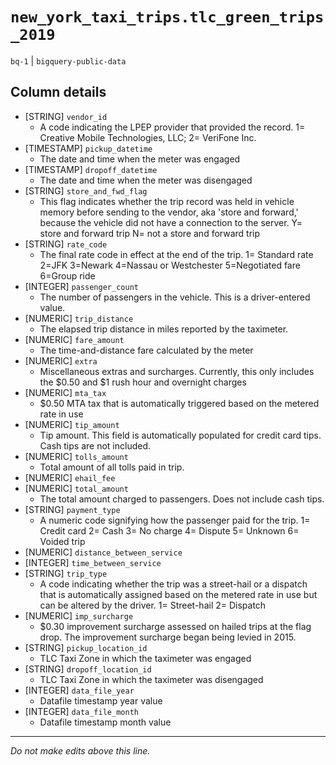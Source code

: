 # `new_york_taxi_trips.tlc_green_trips_2019`
`bq-1` | `bigquery-public-data`

## Column details
* [STRING]    `vendor_id`
  - A code indicating the LPEP provider that provided the record. 1= Creative Mobile Technologies, LLC; 2= VeriFone Inc.
* [TIMESTAMP] `pickup_datetime`
  - The date and time when the meter was engaged
* [TIMESTAMP] `dropoff_datetime`
  - The date and time when the meter was disengaged
* [STRING]    `store_and_fwd_flag`
  - This flag indicates whether the trip record was held in vehicle memory before sending to the vendor, aka 'store and forward,' because the vehicle did not have a connection to the server. Y= store and forward trip N= not a store and forward trip
* [STRING]    `rate_code`
  - The final rate code in effect at the end of the trip. 1= Standard rate 2=JFK 3=Newark 4=Nassau or Westchester 5=Negotiated fare 6=Group ride
* [INTEGER]   `passenger_count`
  - The number of passengers in the vehicle. This is a driver-entered value.
* [NUMERIC]   `trip_distance`
  - The elapsed trip distance in miles reported by the taximeter.
* [NUMERIC]   `fare_amount`
  - The time-and-distance fare calculated by the meter
* [NUMERIC]   `extra`
  - Miscellaneous extras and surcharges. Currently, this only includes the $0.50 and $1 rush hour and overnight charges
* [NUMERIC]   `mta_tax`
  - $0.50 MTA tax that is automatically triggered based on the metered rate in use
* [NUMERIC]   `tip_amount`
  - Tip amount. This field is automatically populated for credit card tips. Cash tips are not included.
* [NUMERIC]   `tolls_amount`
  - Total amount of all tolls paid in trip.
* [NUMERIC]   `ehail_fee`
* [NUMERIC]   `total_amount`
  - The total amount charged to passengers. Does not include cash tips.
* [STRING]    `payment_type`
  - A numeric code signifying how the passenger paid for the trip. 1= Credit card 2= Cash 3= No charge 4= Dispute 5= Unknown 6= Voided trip
* [NUMERIC]   `distance_between_service`
* [INTEGER]   `time_between_service`
* [STRING]    `trip_type`
  - A code indicating whether the trip was a street-hail or a dispatch that is automatically assigned based on the metered rate in use but can be altered by the driver. 1= Street-hail 2= Dispatch
* [NUMERIC]   `imp_surcharge`
  - $0.30 improvement surcharge assessed on hailed trips at the flag drop. The improvement surcharge began being levied in 2015.
* [STRING]    `pickup_location_id`
  - TLC Taxi Zone in which the taximeter was engaged
* [STRING]    `dropoff_location_id`
  - TLC Taxi Zone in which the taximeter was disengaged
* [INTEGER]   `data_file_year`
  - Datafile timestamp year value
* [INTEGER]   `data_file_month`
  - Datafile timestamp month value

-------------------------------------------------------------------------------
*Do not make edits above this line.*
